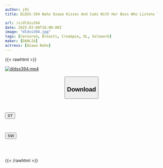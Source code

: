 ```yaml
---
author: j91
title: DLDSS-394 Naho Ozawa Kisses And Cums With Her Boss Who Listens To Her Husband’s Complaints Until Her Frustration Is Relieved

url: /v/dldss394
date: 2025-03-08T16:00:00Z
image: "dldss394.jpg"
tags: [Censored, Breasts, Creampie, OL, Solowork]
maker: [DAHLIA]
actress: [Ozawa Naho]
---
```



{{< rawhtml >}}

<div class="video" data-videoid="xgyVg67QkKtkbew">
    <a href="javascript:;">
        <img src="/v/dldss394/dldss394.jpg" width="WIDTH" height="HEIGHT" alt="dldss394.mp4" loading="lazy">
    </a>
</div>

<script type="text/javascript" src="https://j91.asia/asset/on-demand-st.js"></script>

<br>
  <link rel="stylesheet" href="https://j91.asia/asset/bs5.css">
  
  <center>
  <button class="btn btn-primary" type="button" data-bs-toggle="collapse" data-bs-target=".multi-collapse" aria-expanded="false" aria-controls="multiCollapseExample1 multiCollapseExample2"><h2>Download</h2></button></center>
</p>
<div class="row">
  <div class="col">
    <div class="collapse multi-collapse" id="multiCollapseExample1">
      <div class="card card-body">
	      	      <br>
<div class="buttons">  
<p><a href="/v/dldss394/st.html" target="_blank"><button class="btn-hover color-3"><i class="fa fa-download"></i> ST</button></a></p></div>
    </div>
  </div>
</div>
  <div class="col">
    <div class="collapse multi-collapse" id="multiCollapseExample2">
      <div class="card card-body">
	      <br>
<div class="buttons">
<p><a href="/v/dldss394/sw.html" target="_blank"><button class="btn-hover color-2"><i class="fa fa-download"></i> SW</button></a></p></div>
<br><br>
      </div>
    </div>
  </div>
</div>

{{< /rawhtml >}}